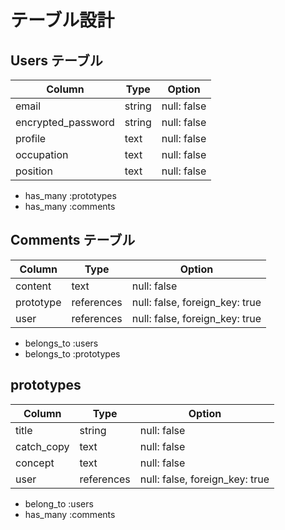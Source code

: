 # テーブル設計

## Users テーブル
|Column                    |Type                      |Option                                  |
|--------------------------|--------------------------|----------------------------------------|
|email                     |string                    |null: false                             |
|encrypted_password        |string                    |null: false                             |
|profile                   |text                      |null: false                             |
|occupation                |text                      |null: false                             |
|position                  |text                      |null: false                             |

- has_many :prototypes
- has_many :comments

## Comments テーブル
|Column                    |Type                      |Option                                  |
|--------------------------|--------------------------|----------------------------------------|
|content                   |text                      |null: false                             |
|prototype                 |references                |null: false, foreign_key: true          |
|user                      |references                |null: false, foreign_key: true          |

- belongs_to :users
- belongs_to :prototypes

## prototypes 
|Column                    |Type                      |Option                                  |
|--------------------------|--------------------------|----------------------------------------|
|title                     |string                    |null: false                             |
|catch_copy                |text                      |null: false                             |
|concept                   |text                      |null: false                             |
|user                      |references                |null: false, foreign_key: true          |

- belong_to :users
- has_many :comments
